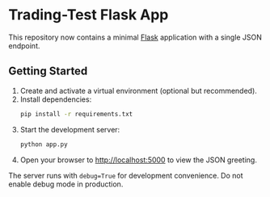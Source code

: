 # Trading-Test Flask App

This repository now contains a minimal [Flask](https://flask.palletsprojects.com/) application with a single JSON endpoint.

## Getting Started

1. Create and activate a virtual environment (optional but recommended).
2. Install dependencies:
   ```bash
   pip install -r requirements.txt
   ```
3. Start the development server:
   ```bash
   python app.py
   ```
4. Open your browser to [http://localhost:5000](http://localhost:5000) to view the JSON greeting.

The server runs with `debug=True` for development convenience. Do not enable debug mode in production.
